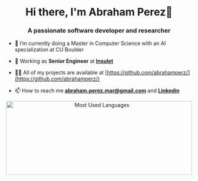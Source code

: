 <h1 align="center">Hi there, I'm Abraham Perez👋</h1>
<h3 align="center">A passionate software developer and researcher</h3>

- 🌱 I’m currently doing a Master in Computer Science with an AI specialization at CU Boulder
  
- 📄 Working as **Senior Engineer** at **[Insulet](https://www.insulet.com/)**

- 👨‍💻 All of my projects are available at [https://github.com/abrahamperz/](https://github.com/abrahamperz/)

- 📫 How to reach me **abraham.perez.mar@gmail.com** and **[Linkedin](https://github.com/abrahamperz/)**

<p align="center">
  <img 
    src="https://github-readme-stats.vercel.app/api/top-langs/?username=abrahamperz&layout=compact&hide=jupyter%20notebook&langs_count=8" 
    alt="Most Used Languages" 
    width="100%" height="200" />
</p>



